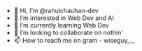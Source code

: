 - 👋 Hi, I’m @rahulchauhan-dev
- 👀 I’m interested in Web Dev and AI
- 🌱 I’m currently learning Web Dev
- 💞️ I’m looking to collaborate on nothin'
- 📫 How to reach me on gram - wiseguy_._

<!---
rahulchauhan-dev/rahulchauhan-dev is a ✨ special ✨ repository because its `README.md` (this file) appears on your GitHub profile.
You can click the Preview link to take a look at your changes.
--->
